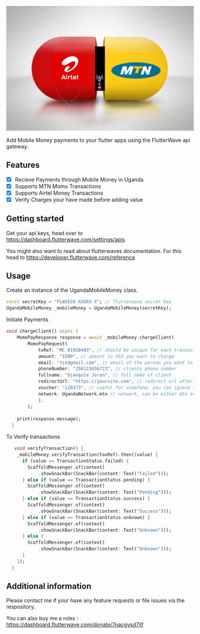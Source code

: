 ![MTN AIRTEL](screenshots\mtn_and_airtel.jpg)

Add Mobile Money payments to your flutter apps using the FlutterWave api gateway.

## Features

- [x] Recieve Payments through Mobile Money in Uganda
- [x] Supports MTN Momo Transactions
- [x] Supports Airtel Money Transactions
- [x] Verify Charges your have made before adding value

## Getting started

 Get your api keys, head over to https://dashboard.flutterwave.com/settings/apis

 You might also want to read about flutterwaves documentation. For this head to https://developer.flutterwave.com/reference

## Usage
 
Create an instance of the UgandaMobileMoney class.
```dart
const secretKey = "FLWSECK-XXXXX-X"; // flutterwave secret key
UgandaMobileMoney _mobileMoney = UgandaMobileMoney(secretKey); 
```

Initiate Payments
```dart
void chargeClient() async {
    MomoPayResponse response = await _mobileMoney.chargeClient(
        MomoPayRequest(
            txRef: "MC-01928403", // should be unique for each transaction
            amount: "1500", // amount in UGX you want to charge
            email: "tst@gmail.com", // email of the person you want to charge
            phoneNumber: "256123456723", // clients phone number
            fullname: "Ojangole Joran", // full name of client
            redirectUrl: "https://yoursite.com", // redirect url after payment
            voucher: "128373", // useful for vodafone. you can ignore this
            network: UgandaNetwork.mtn // network, can be either mtn or airtel
            ),
        );

    print(response.message);
  }
```
To Verify transactions
```dart
   void verifyTransaction() {
    _mobileMoney.verifyTransaction(taxRef).then((value) {
      if (value == TransactionStatus.failed) {
        ScaffoldMessenger.of(context)
            .showSnackBar(SnackBar(content: Text("Failed")));
      } else if (value == TransactionStatus.pending) {
        ScaffoldMessenger.of(context)
            .showSnackBar(SnackBar(content: Text("Pending")));
      } else if (value == TransactionStatus.success) {
        ScaffoldMessenger.of(context)
            .showSnackBar(SnackBar(content: Text("Success")));
      } else if (value == TransactionStatus.unknown) {
        ScaffoldMessenger.of(context)
            .showSnackBar(SnackBar(content: Text("Unknown")));
      } else {
        ScaffoldMessenger.of(context)
            .showSnackBar(SnackBar(content: Text("Unknown")));
      }
    });
  }
```

## Additional information

Please contact me if your have any feature requests or file issues via the respository.

You can also buy me a rolex : https://dashboard.flutterwave.com/donate/7nacgysd7ilf